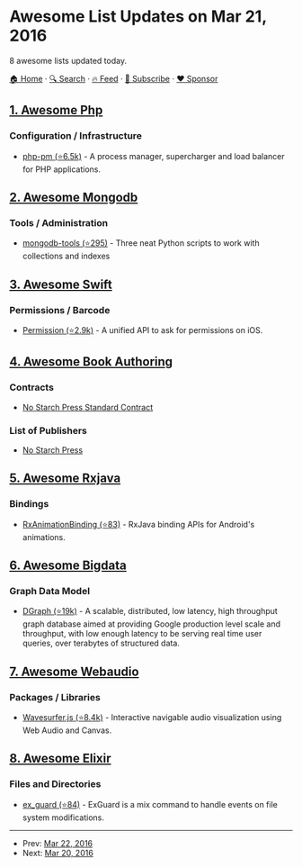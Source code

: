 # Awesome List Updates on Mar 21, 2016

8 awesome lists updated today.

[🏠 Home](/README.md) · [🔍 Search](https://www.trackawesomelist.com/search/) · [🔥 Feed](https://www.trackawesomelist.com/rss.xml) · [📮 Subscribe](https://trackawesomelist.us17.list-manage.com/subscribe?u=d2f0117aa829c83a63ec63c2f&id=36a103854c) · [❤️  Sponsor](https://github.com/sponsors/theowenyoung)



## [1. Awesome Php](/content/ziadoz/awesome-php/README.md)

### Configuration / Infrastructure

*   [php-pm (⭐6.5k)](https://github.com/php-pm/php-pm) - A process manager, supercharger and load balancer for PHP applications.

## [2. Awesome Mongodb](/content/ramnes/awesome-mongodb/README.md)

### Tools / Administration

*   [mongodb-tools (⭐295)](https://github.com/jwilder/mongodb-tools) - Three neat Python scripts to work with collections and indexes

## [3. Awesome Swift](/content/matteocrippa/awesome-swift/README.md)

### Permissions / Barcode

*   [Permission (⭐2.9k)](https://github.com/delba/Permission) - A unified API to ask for permissions on iOS.

## [4. Awesome Book Authoring](/content/TalAter/awesome-book-authoring/README.md)

### Contracts

*   [No Starch Press Standard Contract](https://www.nostarch.com/download/nspagreement.pdf)

### List of Publishers

*   [No Starch Press](https://www.nostarch.com/writeforus.htm)

## [5. Awesome Rxjava](/content/eleventigers/awesome-rxjava/README.md)

### Bindings

*   [RxAnimationBinding (⭐83)](https://github.com/blipinsk/RxAnimationBinding) - RxJava binding APIs for Android's animations.

## [6. Awesome Bigdata](/content/newTendermint/awesome-bigdata/README.md)

### Graph Data Model

*   [DGraph (⭐19k)](https://github.com/dgraph-io/dgraph) - A scalable, distributed, low latency, high throughput graph database aimed at providing Google production level scale and throughput, with low enough latency to be serving real time user queries, over terabytes of structured data.

## [7. Awesome Webaudio](/content/notthetup/awesome-webaudio/README.md)

### Packages / Libraries

*   [Wavesurfer.js (⭐8.4k)](https://github.com/katspaugh/wavesurfer.js) - Interactive navigable audio visualization using Web Audio and Canvas.

## [8. Awesome Elixir](/content/h4cc/awesome-elixir/README.md)

### Files and Directories

*   [ex\_guard (⭐84)](https://github.com/slashmili/ex_guard) - ExGuard is a mix command to handle events on file system modifications.

---

- Prev: [Mar 22, 2016](/content/2016/03/22/README.md)
- Next: [Mar 20, 2016](/content/2016/03/20/README.md)